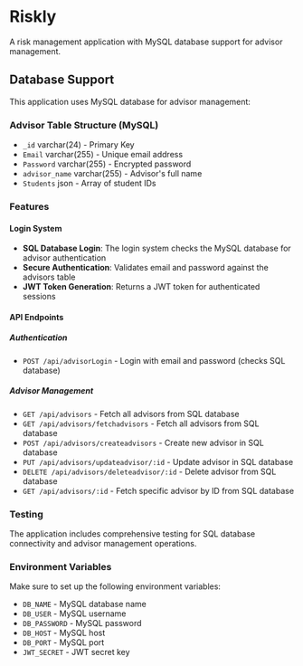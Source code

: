 # Riskly

A risk management application with MySQL database support for advisor management.

## Database Support

This application uses MySQL database for advisor management:

### Advisor Table Structure (MySQL)
- `_id` varchar(24) - Primary Key
- `Email` varchar(255) - Unique email address
- `Password` varchar(255) - Encrypted password
- `advisor_name` varchar(255) - Advisor's full name
- `Students` json - Array of student IDs

### Features

#### Login System
- **SQL Database Login**: The login system checks the MySQL database for advisor authentication
- **Secure Authentication**: Validates email and password against the advisors table
- **JWT Token Generation**: Returns a JWT token for authenticated sessions

#### API Endpoints

##### Authentication
- `POST /api/advisorLogin` - Login with email and password (checks SQL database)

##### Advisor Management
- `GET /api/advisors` - Fetch all advisors from SQL database
- `GET /api/advisors/fetchadvisors` - Fetch all advisors from SQL database
- `POST /api/advisors/createadvisors` - Create new advisor in SQL database
- `PUT /api/advisors/updateadvisor/:id` - Update advisor in SQL database
- `DELETE /api/advisors/deleteadvisor/:id` - Delete advisor from SQL database
- `GET /api/advisors/:id` - Fetch specific advisor by ID from SQL database

### Testing

The application includes comprehensive testing for SQL database connectivity and advisor management operations.

### Environment Variables

Make sure to set up the following environment variables:
- `DB_NAME` - MySQL database name
- `DB_USER` - MySQL username
- `DB_PASSWORD` - MySQL password
- `DB_HOST` - MySQL host
- `DB_PORT` - MySQL port
- `JWT_SECRET` - JWT secret key